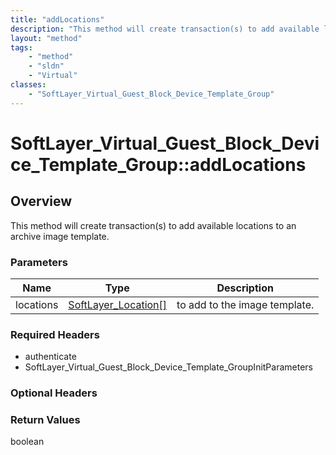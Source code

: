 ```yaml
---
title: "addLocations"
description: "This method will create transaction(s) to add available locations to an archive image template."
layout: "method"
tags:
    - "method"
    - "sldn"
    - "Virtual"
classes:
    - "SoftLayer_Virtual_Guest_Block_Device_Template_Group"
---
```

# SoftLayer_Virtual_Guest_Block_Device_Template_Group::addLocations
## Overview 
This method will create transaction(s) to add available locations to an archive image template.

### Parameters 
|Name | Type | Description |
| --- | --- | --- |
|locations| <a href='/reference/datatypes/SoftLayer_Location'>SoftLayer_Location[] </a>| to add to the image template.|


### Required Headers
* authenticate
* SoftLayer_Virtual_Guest_Block_Device_Template_GroupInitParameters

### Optional Headers

### Return Values
boolean

